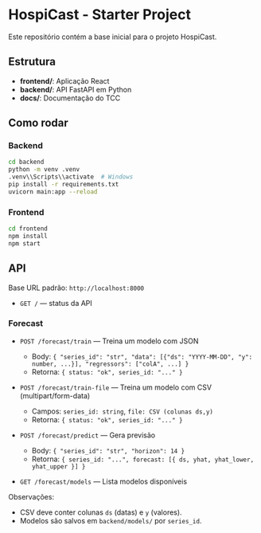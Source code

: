 # HospiCast - Starter Project

Este repositório contém a base inicial para o projeto HospiCast.

## Estrutura

- **frontend/**: Aplicação React
- **backend/**: API FastAPI em Python
- **docs/**: Documentação do TCC

## Como rodar

### Backend
```bash
cd backend
python -m venv .venv
.venv\\Scripts\\activate  # Windows
pip install -r requirements.txt
uvicorn main:app --reload
```

### Frontend
```bash
cd frontend
npm install
npm start
```

## API

Base URL padrão: `http://localhost:8000`

- `GET /` — status da API

### Forecast

- `POST /forecast/train` — Treina um modelo com JSON
  - Body: `{ "series_id": "str", "data": [{"ds": "YYYY-MM-DD", "y": number, ...}], "regressors": ["colA", ...] }`
  - Retorna: `{ status: "ok", series_id: "..." }`

- `POST /forecast/train-file` — Treina um modelo com CSV (multipart/form-data)
  - Campos: `series_id: string`, `file: CSV (colunas ds,y)`
  - Retorna: `{ status: "ok", series_id: "..." }`

- `POST /forecast/predict` — Gera previsão
  - Body: `{ "series_id": "str", "horizon": 14 }`
  - Retorna: `{ series_id: "...", forecast: [{ ds, yhat, yhat_lower, yhat_upper }] }`

- `GET /forecast/models` — Lista modelos disponíveis

Observações:
- CSV deve conter colunas `ds` (datas) e `y` (valores).
- Modelos são salvos em `backend/models/` por `series_id`.
